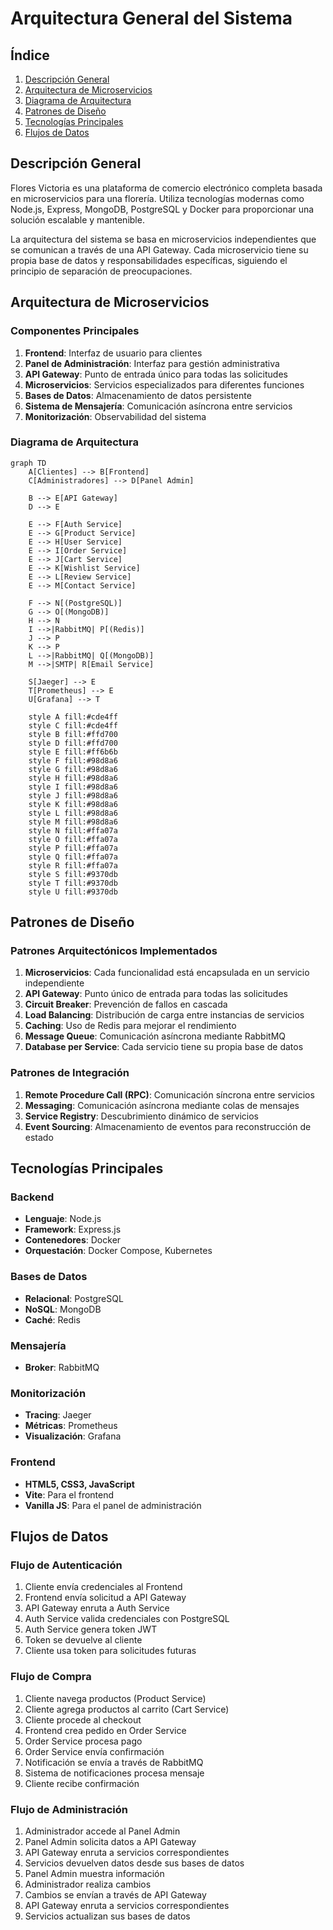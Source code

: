 # Arquitectura General del Sistema

## Índice

1. [Descripción General](#descripción-general)
2. [Arquitectura de Microservicios](#arquitectura-de-microservicios)
3. [Diagrama de Arquitectura](#diagrama-de-arquitectura)
4. [Patrones de Diseño](#patrones-de-diseño)
5. [Tecnologías Principales](#tecnologías-principales)
6. [Flujos de Datos](#flujos-de-datos)

## Descripción General

Flores Victoria es una plataforma de comercio electrónico completa basada en microservicios para una
florería. Utiliza tecnologías modernas como Node.js, Express, MongoDB, PostgreSQL y Docker para
proporcionar una solución escalable y mantenible.

La arquitectura del sistema se basa en microservicios independientes que se comunican a través de
una API Gateway. Cada microservicio tiene su propia base de datos y responsabilidades específicas,
siguiendo el principio de separación de preocupaciones.

## Arquitectura de Microservicios

### Componentes Principales

1. **Frontend**: Interfaz de usuario para clientes
2. **Panel de Administración**: Interfaz para gestión administrativa
3. **API Gateway**: Punto de entrada único para todas las solicitudes
4. **Microservicios**: Servicios especializados para diferentes funciones
5. **Bases de Datos**: Almacenamiento de datos persistente
6. **Sistema de Mensajería**: Comunicación asíncrona entre servicios
7. **Monitorización**: Observabilidad del sistema

### Diagrama de Arquitectura

```mermaid
graph TD
    A[Clientes] --> B[Frontend]
    C[Administradores] --> D[Panel Admin]

    B --> E[API Gateway]
    D --> E

    E --> F[Auth Service]
    E --> G[Product Service]
    E --> H[User Service]
    E --> I[Order Service]
    E --> J[Cart Service]
    E --> K[Wishlist Service]
    E --> L[Review Service]
    E --> M[Contact Service]

    F --> N[(PostgreSQL)]
    G --> O[(MongoDB)]
    H --> N
    I -->|RabbitMQ| P[(Redis)]
    J --> P
    K --> P
    L -->|RabbitMQ| Q[(MongoDB)]
    M -->|SMTP| R[Email Service]

    S[Jaeger] --> E
    T[Prometheus] --> E
    U[Grafana] --> T

    style A fill:#cde4ff
    style C fill:#cde4ff
    style B fill:#ffd700
    style D fill:#ffd700
    style E fill:#ff6b6b
    style F fill:#98d8a6
    style G fill:#98d8a6
    style H fill:#98d8a6
    style I fill:#98d8a6
    style J fill:#98d8a6
    style K fill:#98d8a6
    style L fill:#98d8a6
    style M fill:#98d8a6
    style N fill:#ffa07a
    style O fill:#ffa07a
    style P fill:#ffa07a
    style Q fill:#ffa07a
    style R fill:#ffa07a
    style S fill:#9370db
    style T fill:#9370db
    style U fill:#9370db
```

## Patrones de Diseño

### Patrones Arquitectónicos Implementados

1. **Microservicios**: Cada funcionalidad está encapsulada en un servicio independiente
2. **API Gateway**: Punto único de entrada para todas las solicitudes
3. **Circuit Breaker**: Prevención de fallos en cascada
4. **Load Balancing**: Distribución de carga entre instancias de servicios
5. **Caching**: Uso de Redis para mejorar el rendimiento
6. **Message Queue**: Comunicación asíncrona mediante RabbitMQ
7. **Database per Service**: Cada servicio tiene su propia base de datos

### Patrones de Integración

1. **Remote Procedure Call (RPC)**: Comunicación síncrona entre servicios
2. **Messaging**: Comunicación asíncrona mediante colas de mensajes
3. **Service Registry**: Descubrimiento dinámico de servicios
4. **Event Sourcing**: Almacenamiento de eventos para reconstrucción de estado

## Tecnologías Principales

### Backend

- **Lenguaje**: Node.js
- **Framework**: Express.js
- **Contenedores**: Docker
- **Orquestación**: Docker Compose, Kubernetes

### Bases de Datos

- **Relacional**: PostgreSQL
- **NoSQL**: MongoDB
- **Caché**: Redis

### Mensajería

- **Broker**: RabbitMQ

### Monitorización

- **Tracing**: Jaeger
- **Métricas**: Prometheus
- **Visualización**: Grafana

### Frontend

- **HTML5, CSS3, JavaScript**
- **Vite**: Para el frontend
- **Vanilla JS**: Para el panel de administración

## Flujos de Datos

### Flujo de Autenticación

1. Cliente envía credenciales al Frontend
2. Frontend envía solicitud a API Gateway
3. API Gateway enruta a Auth Service
4. Auth Service valida credenciales con PostgreSQL
5. Auth Service genera token JWT
6. Token se devuelve al cliente
7. Cliente usa token para solicitudes futuras

### Flujo de Compra

1. Cliente navega productos (Product Service)
2. Cliente agrega productos al carrito (Cart Service)
3. Cliente procede al checkout
4. Frontend crea pedido en Order Service
5. Order Service procesa pago
6. Order Service envía confirmación
7. Notificación se envía a través de RabbitMQ
8. Sistema de notificaciones procesa mensaje
9. Cliente recibe confirmación

### Flujo de Administración

1. Administrador accede al Panel Admin
2. Panel Admin solicita datos a API Gateway
3. API Gateway enruta a servicios correspondientes
4. Servicios devuelven datos desde sus bases de datos
5. Panel Admin muestra información
6. Administrador realiza cambios
7. Cambios se envían a través de API Gateway
8. API Gateway enruta a servicios correspondientes
9. Servicios actualizan sus bases de datos
